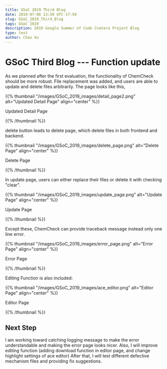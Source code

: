 ```yaml
---
title: GSoC 2019 Third Blog
date: 2019-07-06 13:59 UTC-17:59
slug: GSoC_2019_Third_Blog
tags: GSoC 2019
description: 2019 Google Summer of Code Cnatera Project Blog
type: text
author: Chao Xu
---
```


# GSoC Third Blog --- Function update

As we planned after the first evaluation, the functionality of ChemCheck should be more robust. File replacement was added, and users are able to
update and delete files arbitrarily. The page looks like this,

{{% thumbnail "/images/GSoC_2019_images/detail_page2.png" alt="Updated Detail Page" align="center" %}}

Updated Detail Page

{{% /thumbnail %}}

delete button leads to delete page, which delete files in both frontend and backend.

{{% thumbnail "/images/GSoC_2019_images/delete_page.png" alt="Delete Page" align="center" %}}

Delete Page

{{% /thumbnail %}}

In update page, users can either replace their files or delete it with checking "clear". 

{{% thumbnail "/images/GSoC_2019_images/update_page.png" alt="Update Page" align="center" %}}

Update Page

{{% /thumbnail %}}

Except these, ChemCheck can provide traceback message instead only one line error.

{{% thumbnail "/images/GSoC_2019_images/error_page.png" alt="Error Page" align="center" %}}

Error Page

{{% /thumbnail %}}

Editing Function is also included:

{{% thumbnail "/images/GSoC_2019_images/ace_editor.png" alt="Editor Page" align="center" %}}

Editor Page

{{% /thumbnail %}}

## Next Step

I am working toward catching logging message to make the error understandable and making the error page looks nicer. Also, I will improve editing function (adding download function in editor page, and change highlight settings of ace editor)  After that, I will test different
defective mechanism files and providing fix suggestions.
